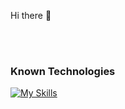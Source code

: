 <p>
  Hi there 👋
</p>
<br><br>

### Known Technologies
[![My Skills](https://skillicons.dev/icons?i=java,kotlin,spring,react,ts,html,css,postgres,git,gradle)](https://skillicons.dev)


<!--
**linuslellig/linuslellig** is a ✨ _special_ ✨ repository because its `README.md` (this file) appears on your GitHub profile.

Here are some ideas to get you started:

- 🔭 I’m currently working on ...
- 🌱 I’m currently learning ...
- 👯 I’m looking to collaborate on ...
- 🤔 I’m looking for help with ...
- 💬 Ask me about ...
- 📫 How to reach me: ...
- 😄 Pronouns: ...
- ⚡ Fun fact: ...
-->

